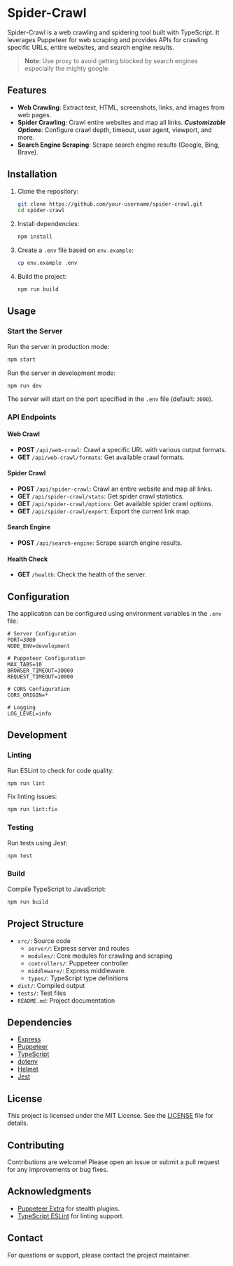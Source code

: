 # Spider-Crawl

Spider-Crawl is a web crawling and spidering tool built with TypeScript. It leverages Puppeteer for web scraping and provides APIs for crawling specific URLs, entire websites, and search engine results.

> **Note**: Use proxy to avoid getting blocked by search engines especially the mighty google.
## Features

- **Web Crawling**: Extract text, HTML, screenshots, links, and images from web pages.
- **Spider Crawling**: Crawl entire websites and map all links.
  ***Customizable Options***: Configure crawl depth, timeout, user agent, viewport, and more.
- **Search Engine Scraping**: Scrape search engine results (Google, Bing, Brave).


## Installation

1. Clone the repository:
    ```bash
    git clone https://github.com/your-username/spider-crawl.git
    cd spider-crawl
    ```

2. Install dependencies:
    ```bash
    npm install
    ```

3. Create a `.env` file based on `env.example`:
    ```bash
    cp env.example .env
    ```

4. Build the project:
    ```bash
    npm run build
    ```

## Usage

### Start the Server

Run the server in production mode:
```bash
npm start
```

Run the server in development mode:
```bash
npm run dev
```

The server will start on the port specified in the `.env` file (default: `3000`).

### API Endpoints

#### Web Crawl
- **POST** `/api/web-crawl`: Crawl a specific URL with various output formats.
- **GET** `/api/web-crawl/formats`: Get available crawl formats.

#### Spider Crawl
- **POST** `/api/spider-crawl`: Crawl an entire website and map all links.
- **GET** `/api/spider-crawl/stats`: Get spider crawl statistics.
- **GET** `/api/spider-crawl/options`: Get available spider crawl options.
- **GET** `/api/spider-crawl/export`: Export the current link map.

#### Search Engine
- **POST** `/api/search-engine`: Scrape search engine results.

#### Health Check
- **GET** `/health`: Check the health of the server.

## Configuration

The application can be configured using environment variables in the `.env` file:

```env
# Server Configuration
PORT=3000
NODE_ENV=development

# Puppeteer Configuration
MAX_TABS=10
BROWSER_TIMEOUT=30000
REQUEST_TIMEOUT=10000

# CORS Configuration
CORS_ORIGIN=*

# Logging
LOG_LEVEL=info
```

## Development

### Linting
Run ESLint to check for code quality:
```bash
npm run lint
```

Fix linting issues:
```bash
npm run lint:fix
```

### Testing
Run tests using Jest:
```bash
npm test
```

### Build
Compile TypeScript to JavaScript:
```bash
npm run build
```

## Project Structure

- `src/`: Source code
  - `server/`: Express server and routes
  - `modules/`: Core modules for crawling and scraping
  - `controllers/`: Puppeteer controller
  - `middleware/`: Express middleware
  - `types/`: TypeScript type definitions
- `dist/`: Compiled output
- `tests/`: Test files
- `README.md`: Project documentation

## Dependencies

- [Express](https://expressjs.com/)
- [Puppeteer](https://pptr.dev/)
- [TypeScript](https://www.typescriptlang.org/)
- [dotenv](https://github.com/motdotla/dotenv)
- [Helmet](https://helmetjs.github.io/)
- [Jest](https://jestjs.io/)

## License

This project is licensed under the MIT License. See the [LICENSE](LICENSE) file for details.

## Contributing

Contributions are welcome! Please open an issue or submit a pull request for any improvements or bug fixes.

## Acknowledgments

- [Puppeteer Extra](https://github.com/berstend/puppeteer-extra) for stealth plugins.
- [TypeScript ESLint](https://typescript-eslint.io/) for linting support.

## Contact

For questions or support, please contact the project maintainer.
